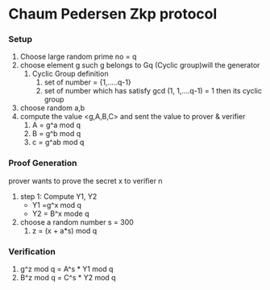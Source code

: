 # Chaum Pedersen Zkp protocol

### Setup

1. Choose large random prime no = q
2. choose element g such g belongs to Gq (Cyclic group)will the generator
   1. Cyclic Group definition
      1. set of number = {1,.....q-1}
      2. set of number which has satisfy gcd (1, 1,....q-1) = 1 then its cyclic group
3. choose random a,b
4. compute the value <g,A,B,C> and sent the value to prover & verifier
   1. A = g^a mod q
   2. B = g^b mod q
   3. c = g^ab mod q

### Proof Generation

prover wants to prove the secret x to verifier n

1. step 1: Compute Y1, Y2
   - Y1 =g^x mod q
   - Y2 = B^x mode q
2. choose a random number s = 300
   1. z = (x + a\*s) mod q

### Verification

1. g^z mod q = A^s \* Y1 mod q
2. B^z mod q = C^s \* Y2 mod q
